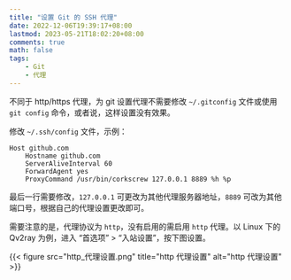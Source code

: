 ```yaml
---
title: "设置 Git 的 SSH 代理"
date: 2022-12-06T19:39:17+08:00
lastmod: 2023-05-21T18:02:20+08:00
comments: true
math: false
tags:
    - Git
    - 代理
---
```


不同于 http/https 代理，为 git 设置代理不需要修改 `~/.gitconfig` 文件或使用 `git config` 命令，或者说，这样设置没有效果。

<!--more-->

修改 `~/.ssh/config` 文件，示例：

```
Host github.com
    Hostname github.com
    ServerAliveInterval 60
    ForwardAgent yes
    ProxyCommand /usr/bin/corkscrew 127.0.0.1 8889 %h %p
```

最后一行需要修改，`127.0.0.1` 可更改为其他代理服务器地址，`8889` 可改为其他端口号，根据自己的代理设置更改即可。

需要注意的是，代理协议为 `http`，没有启用的需启用 `http` 代理。以 Linux 下的 Qv2ray 为例，进入 “首选项” \> “入站设置”，按下图设置。

{{< figure src="http_代理设置.png" title="http 代理设置" alt="http 代理设置" >}}
